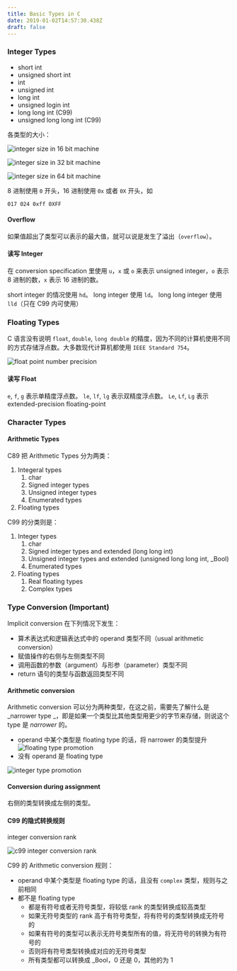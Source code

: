 ```yaml
---
title: Basic Types in C
date: 2019-01-02T14:57:30.438Z
draft: false
---
```

### Integer Types

* short int
* unsigned short int
* int
* unsigned int
* long int
* unsigned login int
* long long int (C99)
* unsigned long long int (C99)

各类型的大小：

![integer size in 16 bit machine](/images/uploads/int_16bit.png "integer size in 16 bit machine")

![integer size in 32 bit machine](/images/uploads/int_32bit.png "integer size in 32 bit machine")

![integer size in 64 bit machine](/images/uploads/int_64bit.png "integer size in 64 bit machine")

8 进制使用 `0` 开头，16 进制使用 `0x` 或者 `0X` 开头，如

```
017 024 0xff 0XFF
```

#### Overflow

如果值超出了类型可以表示的最大值，就可以说是发生了溢出（`overflow`）。

#### 读写 Integer

在 conversion specification 里使用 `u`，`x` 或 `o` 来表示 unsigned integer，`o` 表示 8 进制的数，`x` 表示 16 进制的数。

short integer 的情况使用 `hd`。
long integer 使用 `ld`。
long long integer 使用 `lld`（只在 C99 内可使用）

### Floating Types

C 语言没有说明 `float`, `double`, `long double` 的精度，因为不同的计算机使用不同的方式存储浮点数。大多数现代计算机都使用 `IEEE Standard 754`。

![float point number precision](/images/uploads/float_point_precision.png "float point number precision")

#### 读写 Float

`e`, `f`, `g` 表示单精度浮点数。
`le`, `lf`, `lg` 表示双精度浮点数。
 `Le`, `Lf`, `Lg` 表示 extended-precision floating-point

### Character Types

#### Arithmetic Types

C89 把 Arithmetic Types 分为两类：

1. Integeral types
   1. char
   2. Signed integer types
   3. Unsigned integer types
   4. Enumerated types
2. Floating types

C99 的分类则是：

1. Integer types
   1. char
   2. Signed integer types and extended (long long int)
   3. Unsigned integer types and extended (unsigned long long int, _Bool)
   4. Enumerated types
2. Floating types
   1. Real floating types
   2. Complex types

### Type Conversion (Important)

Implicit conversion 在下列情况下发生：

* 算术表达式和逻辑表达式中的 operand 类型不同（usual arithmetic conversion）
* 赋值操作的右侧与左侧类型不同
* 调用函数的参数（argument）与形参（parameter）类型不同
* return 语句的类型与函数返回类型不同

#### Arithmetic conversion

Arithmetic conversion 可以分为两种类型，在这之前，需要先了解什么是 _narrower type _，即是如果一个类型比其他类型用更少的字节来存储，则说这个 type 是 _narrower_ 的。

* operand 中某个类型是 floating type 的话，将 narrower 的类型提升
  ![floating type promotion](/images/uploads/float_promotion.png "floating type promotion")
* 没有 operand 是 floating type

![integer type promotion](/images/uploads/int_promotion.png "integer type promotion")

#### Conversion during assignment

右侧的类型转换成左侧的类型。

#### C99 的隐式转换规则

integer conversion rank

![c99 integer conversion rank](/images/uploads/c99_integer_conversion_rank.png "c99 integer conversion rank")

C99 的 Arithmetic conversion 规则：

* operand 中某个类型是 floating type 的话，且没有 `complex` 类型，规则与之前相同
* 都不是 floating type
  * 都是有符号或者无符号类型，将较低 rank 的类型转换成较高类型
  * 如果无符号类型的 rank 高于有符号类型，将有符号的类型转换成无符号的
  * 如果有符号的类型可以表示无符号类型所有的值，将无符号的转换为有符号的
  * 否则将有符号类型转换成对应的无符号类型
  * 所有类型都可以转换成 _Bool，0 还是 0，其他的为 1
